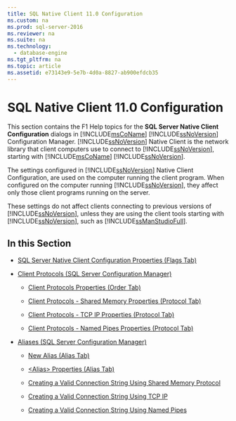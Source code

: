 ```yaml
---
title: SQL Native Client 11.0 Configuration
ms.custom: na
ms.prod: sql-server-2016
ms.reviewer: na
ms.suite: na
ms.technology: 
  - database-engine
ms.tgt_pltfrm: na
ms.topic: article
ms.assetid: e73143e9-5e7b-4d0a-8827-ab900efdcb35
---
```

# SQL Native Client 11.0 Configuration
  This section contains the F1 Help topics for the **SQL Server Native Client Configuration** dialogs in [!INCLUDE[msCoName](../../Token\Other/msCoName_md.md)] [!INCLUDE[ssNoVersion](../../Token\Other/ssNoVersion_md.md)] Configuration Manager. [!INCLUDE[ssNoVersion](../../Token\Other/ssNoVersion_md.md)] Native Client is the network library that client computers use to connect to [!INCLUDE[ssNoVersion](../../Token\Other/ssNoVersion_md.md)], starting with [!INCLUDE[msCoName](../../Token\Other/msCoName_md.md)] [!INCLUDE[ssNoVersion](../../Token\Other/ssNoVersion_md.md)].  
  
 The settings configured in [!INCLUDE[ssNoVersion](../../Token\Other/ssNoVersion_md.md)] Native Client Configuration, are used on the computer running the client program. When configured on the computer running [!INCLUDE[ssNoVersion](../../Token\Other/ssNoVersion_md.md)], they affect only those client programs running on the server.  
  
 These settings do not affect clients connecting to previous versions of [!INCLUDE[ssNoVersion](../../Token\Other/ssNoVersion_md.md)], unless they are using the client tools starting with [!INCLUDE[ssNoVersion](../../Token\Other/ssNoVersion_md.md)], such as [!INCLUDE[ssManStudioFull](../../Token\Other/ssManStudioFull_md.md)].  
  
## In this Section  
  
-   [SQL Server Native Client Configuration Properties &#40;Flags Tab&#41;](../../Topics\TopicNameNotContainA/SQL-Server-Native-Client-Configuration-Properties--Flags-Tab-.md)  
  
-   [Client Protocols &#40;SQL Server Configuration Manager&#41;](../../Topics\TopicNameNotContainA/Client-Protocols--SQL-Server-Configuration-Manager-.md)  
  
    -   [Client Protocols Properties &#40;Order Tab&#41;](../../Topics\TopicNameNotContainA/Client-Protocols-Properties--Order-Tab-.md)  
  
    -   [Client Protocols - Shared Memory Properties &#40;Protocol Tab&#41;](../../Topics\TopicNameNotContainA/Client-Protocols---Shared-Memory-Properties--Protocol-Tab-.md)  
  
    -   [Client Protocols - TCP IP Properties &#40;Protocol Tab&#41;](../../Topics\TopicNameNotContainA/Client-Protocols---TCP-IP-Properties--Protocol-Tab-.md)  
  
    -   [Client Protocols - Named Pipes Properties &#40;Protocol Tab&#41;](../../Topics\TopicNameNotContainA/Client-Protocols---Named-Pipes-Properties--Protocol-Tab-.md)  
  
-   [Aliases &#40;SQL Server Configuration Manager&#41;](../../Topics\TopicNameNotContainA/Aliases--SQL-Server-Configuration-Manager-.md)  
  
    -   [New Alias &#40;Alias Tab&#41;](../../Topics\TopicNameNotContainA/New-Alias--Alias-Tab-.md)  
  
    -   [&#60;Alias&#62; Properties &#40;Alias Tab&#41;](../Topic/%3CAlias%3E%20Properties%20\(Alias%20Tab\).md)  
  
    -   [Creating a Valid Connection String Using Shared Memory Protocol](../../Topics\TopicNameContainA/Creating-a-Valid-Connection-String-Using-Shared-Memory-Protocol.md)  
  
    -   [Creating a Valid Connection String Using TCP IP](../../Topics\TopicNameContainA/Creating-a-Valid-Connection-String-Using-TCP-IP.md)  
  
    -   [Creating a Valid Connection String Using Named Pipes](../Topic/Creating%20a%20Valid%20Connection%20String%20Using%20Named%20Pipes.md)  
  
  
